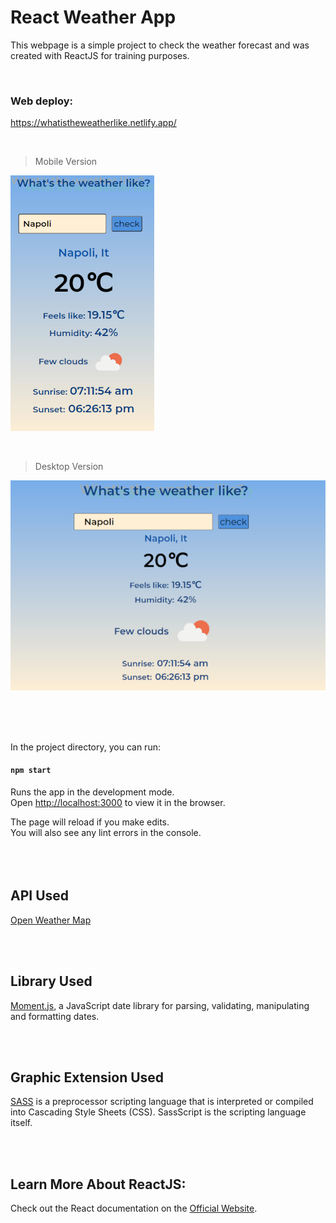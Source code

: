 # React Weather App

This webpage is a simple project to check the weather forecast and was created with ReactJS for training purposes.

<br />

### Web deploy:

https://whatistheweatherlike.netlify.app/

<br />

> Mobile Version

![Screenshot Page Mobile](./public/images/mobile.png)

<br />

> Desktop Version

![Screenshot Page Desktop](./public/images/desktop.png)

<br />
<br />
<br />

In the project directory, you can run:

#### `npm start`

Runs the app in the development mode.\
Open [http://localhost:3000](http://localhost:3000) to view it in the browser.

The page will reload if you make edits.\
You will also see any lint errors in the console.
<br />
<br />
<br />
<br />

## API Used

[Open Weather Map](https://openweathermap.org/api)

<br />
<br />

## Library Used

[Moment.js](https://momentjs.com/), a JavaScript date library for parsing, validating, manipulating and formatting dates.

<br />
<br />

## Graphic Extension Used

[SASS](https://sass-lang.com/) is a preprocessor scripting language that is interpreted or compiled into Cascading Style Sheets (CSS). SassScript is the scripting language itself.

<br />
<br />

## Learn More About ReactJS:

Check out the React documentation on the [Official Website](https://reactjs.org/).
